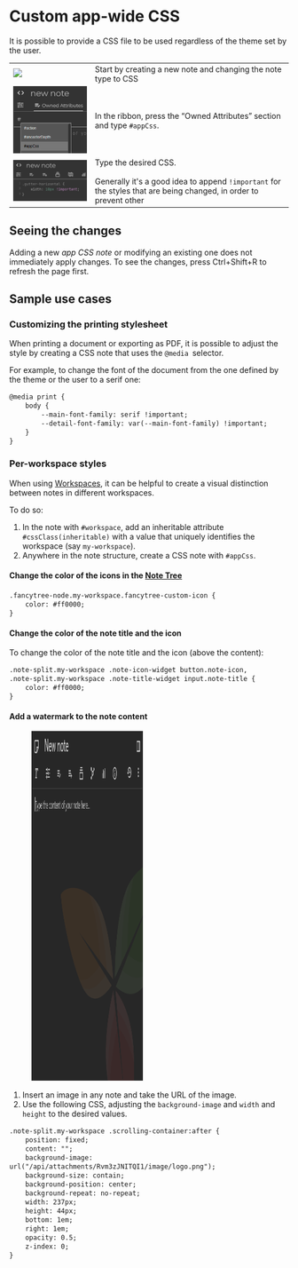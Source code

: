 # Custom app-wide CSS
It is possible to provide a CSS file to be used regardless of the theme set by the user.

|     |     |
| --- | --- |
| ![](Custom%20app-wide%20CSS_image.png) | Start by creating a new note and changing the note type to CSS |
| ![](2_Custom%20app-wide%20CSS_image.png) | In the ribbon, press the “Owned Attributes” section and type `#appCss`. |
| ![](3_Custom%20app-wide%20CSS_image.png) | Type the desired CSS.   <br>  <br>Generally it's a good idea to append `!important` for the styles that are being changed, in order to prevent other |

## Seeing the changes

Adding a new _app CSS note_ or modifying an existing one does not immediately apply changes. To see the changes, press Ctrl+Shift+R to refresh the page first.

## Sample use cases

### Customizing the printing stylesheet

When printing a document or exporting as PDF, it is possible to adjust the style by creating a CSS note that uses the `@media` selector.

For example, to change the font of the document from the one defined by the theme or the user to a serif one:

```
@media print {
	body {
        --main-font-family: serif !important;
        --detail-font-family: var(--main-font-family) !important;
    }
}
```

### Per-workspace styles

When using <a class="reference-link" href="../Basic%20Concepts%20and%20Features/Navigation/Workspaces.md">Workspaces</a>, it can be helpful to create a visual distinction between notes in different workspaces.

To do so:

1.  In the note with `#workspace`, add an inheritable attribute `#cssClass(inheritable)` with a value that uniquely identifies the workspace (say `my-workspace`).
2.  Anywhere in the note structure, create a CSS note with `#appCss`.

#### Change the color of the icons in the <a class="reference-link" href="../Basic%20Concepts%20and%20Features/UI%20Elements/Note%20Tree.md">Note Tree</a>

```
.fancytree-node.my-workspace.fancytree-custom-icon {
    color: #ff0000;
}
```

#### Change the color of the note title and the icon

To change the color of the note title and the icon (above the content):

```
.note-split.my-workspace .note-icon-widget button.note-icon,
.note-split.my-workspace .note-title-widget input.note-title {
    color: #ff0000;
}
```

#### Add a watermark to the note content

<figure class="image image-style-align-right image_resized" style="width:39.97%;"><img style="aspect-ratio:641/630;" src="1_Custom app-wide CSS_image.png" width="641" height="630"></figure>

1.  Insert an image in any note and take the URL of the image.
2.  Use the following CSS, adjusting the `background-image` and `width` and `height` to the desired values.

```
.note-split.my-workspace .scrolling-container:after {
    position: fixed;
    content: "";
    background-image: url("/api/attachments/Rvm3zJNITQI1/image/logo.png");
    background-size: contain;
    background-position: center;
    background-repeat: no-repeat;
    width: 237px;
    height: 44px;
    bottom: 1em;
    right: 1em;
    opacity: 0.5;
    z-index: 0;
}
```